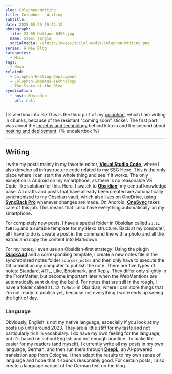 ```yaml
---
slug: Colophon-Writing
title: Colophon - Writing
subtitle:
date: 2025-05-29 19:42:12
photograph:
  file: 23-05-Holland-0453.jpg
  name: Steel Tangle
  socialmedia: /static/images/social-media/Colophon-Writing.png
series: A New Blog
categories:
  - Misc
tags:
  - Hexo
related:
  - Colophon-Hosting-Deployment
  - Colophon-Impetus-Technology
  - The-State-of-the-Blog
syndication:
  - host: Mastodon
    url: null
---
```


{% alertbox info %}
This is the third part of my [colophon](/Colophon), which I am writing in chunks, because of the resistant "coming soon" sticker. The first part was about the [impetus and technology](/post/Colophon-Impetus-Technology) behind kiko.io and the second about [hosting and deployment](/post/Colophon-Hosting-Deployment).
{% endalertbox %}

---

## Writing

I write my posts mainly in my favorite editor, [**Visual Studio Code**](https://code.visualstudio.com/), where I also develop all infrastructure code related to my SSG Hexo. This is the only place where I can start the whole thing and see if it works. The only exception is Android on my smartphone, as there is no reasonable VS Code-like solution for this. Here, I switch to [**Obsidian**](https://obsidian.md/), my central knowledge base. All drafts and posts that have already been created are automatically synchronized to my Obsidian vault, which also lives on OneDrive, using [**SyncBack Pro**](https://www.2brightsparks.com/syncback/sbpro.html) whenever changes are made. On Android, [**OneSync**](https://play.google.com/store/apps/details?id=com.ttxapps.onesyncv2) takes care of this job. This means that I also have everything automatically on my smartphone.

<!-- more -->

For completely new posts, I have a special folder in Obsidian called ``21.11 ToBlog`` and a suitable template for my Hexo structure. Back at my computer, all I have to do is create a post in the command line with a photo and all the extras and copy the content into Markdown.

For my notes, I even use an Obsidian-first strategy: Using the plugin [**QuickAdd**](https://github.com/chhoumann/quickadd) and a corresponding template, I create a new notes file in the synchronized notes folder ``source/_notes`` and then only have to execute the Git commit on my computer to publish the note. There are five types of notes: Standard, #TIL, Like, Bookmark, and Reply. They differ only slightly in the FrontMatter, but become important later when the WebMentions are automatically sent during the build. For notes that are still in the rough, I have a folder called ``21.12 ToNote`` in Obsidian, where I can store things that I'm not ready to publish yet, because not everything I write ends up seeing the light of day.

### Language

Obviously, English is not my native language, especially if you look at my posts up until around 2023. They are a little stiff for my taste and not particularly rich in vocabulary. I do have my own feeling for the language, but it's based on school English and not enough practice. To make life easier for my readers (and myself), I currently write all my posts in my own language, German, and then run them through [**DeepL**](https://www.deepl.com/de/translator), an AI-powered translation app from Cologne. I then adapt the results to my own sense of language and hope that it sounds reasonably good. For certain posts, I also create a language variant of the German text on the blog.